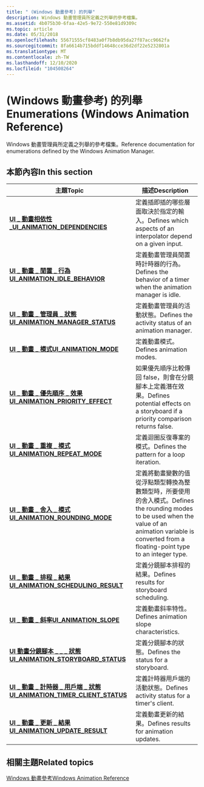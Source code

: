 ```yaml
---
title: " (Windows 動畫參考) 的列舉"
description: Windows 動畫管理員所定義之列舉的參考檔集。
ms.assetid: 4b075b30-6faa-42e5-9e72-550e81d9309c
ms.topic: article
ms.date: 05/31/2018
ms.openlocfilehash: 55671555cf8483a0f7b8db95da27f87acc9662fa
ms.sourcegitcommit: 8fa6614b715bddf14648cce36d2df22e5232801a
ms.translationtype: MT
ms.contentlocale: zh-TW
ms.lasthandoff: 12/10/2020
ms.locfileid: "104508264"
---
```

# <a name="enumerations-windows-animation-reference"></a><span data-ttu-id="659f6-103"> (Windows 動畫參考) 的列舉</span><span class="sxs-lookup"><span data-stu-id="659f6-103">Enumerations (Windows Animation Reference)</span></span>

<span data-ttu-id="659f6-104">Windows 動畫管理員所定義之列舉的參考檔集。</span><span class="sxs-lookup"><span data-stu-id="659f6-104">Reference documentation for enumerations defined by the Windows Animation Manager.</span></span>

## <a name="in-this-section"></a><span data-ttu-id="659f6-105">本節內容</span><span class="sxs-lookup"><span data-stu-id="659f6-105">In this section</span></span>



| <span data-ttu-id="659f6-106">主題</span><span class="sxs-lookup"><span data-stu-id="659f6-106">Topic</span></span>                                                                                       | <span data-ttu-id="659f6-107">描述</span><span class="sxs-lookup"><span data-stu-id="659f6-107">Description</span></span>                                                                                                                                          |
|---------------------------------------------------------------------------------------------|------------------------------------------------------------------------------------------------------------------------------------------------------|
| [<span data-ttu-id="659f6-108">**UI \_ 動畫相依性 \_**</span><span class="sxs-lookup"><span data-stu-id="659f6-108">**UI\_ANIMATION\_DEPENDENCIES**</span></span>](/windows/win32/api/uianimation/ne-uianimation-ui_animation_dependencies)<br/>                 | <span data-ttu-id="659f6-109">定義插即插的哪些層面取決於指定的輸入。</span><span class="sxs-lookup"><span data-stu-id="659f6-109">Defines which aspects of an interpolator depend on a given input.</span></span><br/>                                                                         |
| [<span data-ttu-id="659f6-110">**UI \_ 動畫 \_ 閒置 \_ 行為**</span><span class="sxs-lookup"><span data-stu-id="659f6-110">**UI\_ANIMATION\_IDLE\_BEHAVIOR**</span></span>](/windows/win32/api/uianimation/ne-uianimation-ui_animation_idle_behavior)<br/>              | <span data-ttu-id="659f6-111">定義動畫管理員閒置時計時器的行為。</span><span class="sxs-lookup"><span data-stu-id="659f6-111">Defines the behavior of a timer when the animation manager is idle.</span></span><br/>                                                                       |
| [<span data-ttu-id="659f6-112">**UI \_ 動畫 \_ 管理員 \_ 狀態**</span><span class="sxs-lookup"><span data-stu-id="659f6-112">**UI\_ANIMATION\_MANAGER\_STATUS**</span></span>](/windows/win32/api/uianimation/ne-uianimation-ui_animation_manager_status)<br/>            | <span data-ttu-id="659f6-113">定義動畫管理員的活動狀態。</span><span class="sxs-lookup"><span data-stu-id="659f6-113">Defines the activity status of an animation manager.</span></span><br/>                                                                                      |
| [<span data-ttu-id="659f6-114">**UI \_ 動畫 \_ 模式**</span><span class="sxs-lookup"><span data-stu-id="659f6-114">**UI\_ANIMATION\_MODE**</span></span>](/windows/win32/api/uianimation/ne-uianimation-ui_animation_mode)<br/>                                 | <span data-ttu-id="659f6-115">定義動畫模式。</span><span class="sxs-lookup"><span data-stu-id="659f6-115">Defines animation modes.</span></span><br/>                                                                                                                  |
| [<span data-ttu-id="659f6-116">**UI \_ 動畫 \_ 優先順序 \_ 效果**</span><span class="sxs-lookup"><span data-stu-id="659f6-116">**UI\_ANIMATION\_PRIORITY\_EFFECT**</span></span>](/windows/win32/api/uianimation/ne-uianimation-ui_animation_priority_effect)<br/>          | <span data-ttu-id="659f6-117">如果優先順序比較傳回 false，則會在分鏡腳本上定義潛在效果。</span><span class="sxs-lookup"><span data-stu-id="659f6-117">Defines potential effects on a storyboard if a priority comparison returns false.</span></span><br/>                                                         |
| [<span data-ttu-id="659f6-118">**UI \_ 動畫 \_ 重複 \_ 模式**</span><span class="sxs-lookup"><span data-stu-id="659f6-118">**UI\_ANIMATION\_REPEAT\_MODE**</span></span>](/windows/win32/api/uianimation/ne-uianimation-ui_animation_repeat_mode)<br/>                  | <span data-ttu-id="659f6-119">定義迴圈反復專案的模式。</span><span class="sxs-lookup"><span data-stu-id="659f6-119">Defines the pattern for a loop iteration.</span></span><br/>                                                                                                 |
| [<span data-ttu-id="659f6-120">**UI \_ 動畫 \_ 舍入 \_ 模式**</span><span class="sxs-lookup"><span data-stu-id="659f6-120">**UI\_ANIMATION\_ROUNDING\_MODE**</span></span>](/windows/win32/api/uianimation/ne-uianimation-ui_animation_rounding_mode)<br/>              | <span data-ttu-id="659f6-121">定義將動畫變數的值從浮點類型轉換為整數類型時，所要使用的舍入模式。</span><span class="sxs-lookup"><span data-stu-id="659f6-121">Defines the rounding modes to be used when the value of an animation variable is converted from a floating-point type to an integer type.</span></span><br/> |
| [<span data-ttu-id="659f6-122">**UI \_ 動畫 \_ 排程 \_ 結果**</span><span class="sxs-lookup"><span data-stu-id="659f6-122">**UI\_ANIMATION\_SCHEDULING\_RESULT**</span></span>](/windows/win32/api/uianimation/ne-uianimation-ui_animation_scheduling_result)<br/>      | <span data-ttu-id="659f6-123">定義分鏡腳本排程的結果。</span><span class="sxs-lookup"><span data-stu-id="659f6-123">Defines results for storyboard scheduling.</span></span><br/>                                                                                                |
| [<span data-ttu-id="659f6-124">**UI \_ 動畫 \_ 斜率**</span><span class="sxs-lookup"><span data-stu-id="659f6-124">**UI\_ANIMATION\_SLOPE**</span></span>](/windows/win32/api/uianimation/ne-uianimation-ui_animation_slope)<br/>                               | <span data-ttu-id="659f6-125">定義動畫斜率特性。</span><span class="sxs-lookup"><span data-stu-id="659f6-125">Defines animation slope characteristics.</span></span><br/>                                                                                                  |
| [<span data-ttu-id="659f6-126">**UI 動畫分鏡腳本 \_ \_ \_ 狀態**</span><span class="sxs-lookup"><span data-stu-id="659f6-126">**UI\_ANIMATION\_STORYBOARD\_STATUS**</span></span>](/windows/win32/api/uianimation/ne-uianimation-ui_animation_storyboard_status)<br/>      | <span data-ttu-id="659f6-127">定義分鏡腳本的狀態。</span><span class="sxs-lookup"><span data-stu-id="659f6-127">Defines the status for a storyboard.</span></span><br/>                                                                                                      |
| [<span data-ttu-id="659f6-128">**UI \_ 動畫 \_ 計時器 \_ 用戶端 \_ 狀態**</span><span class="sxs-lookup"><span data-stu-id="659f6-128">**UI\_ANIMATION\_TIMER\_CLIENT\_STATUS**</span></span>](/windows/win32/api/uianimation/ne-uianimation-ui_animation_timer_client_status)<br/> | <span data-ttu-id="659f6-129">定義計時器用戶端的活動狀態。</span><span class="sxs-lookup"><span data-stu-id="659f6-129">Defines activity status for a timer's client.</span></span><br/>                                                                                             |
| [<span data-ttu-id="659f6-130">**UI \_ 動畫 \_ 更新 \_ 結果**</span><span class="sxs-lookup"><span data-stu-id="659f6-130">**UI\_ANIMATION\_UPDATE\_RESULT**</span></span>](/windows/win32/api/uianimation/ne-uianimation-ui_animation_update_result)<br/>              | <span data-ttu-id="659f6-131">定義動畫更新的結果。</span><span class="sxs-lookup"><span data-stu-id="659f6-131">Defines results for animation updates.</span></span><br/>                                                                                                    |



 

## <a name="related-topics"></a><span data-ttu-id="659f6-132">相關主題</span><span class="sxs-lookup"><span data-stu-id="659f6-132">Related topics</span></span>

<dl> <dt>

[<span data-ttu-id="659f6-133">Windows 動畫參考</span><span class="sxs-lookup"><span data-stu-id="659f6-133">Windows Animation Reference</span></span>](windows-animation-reference.md)
</dt> </dl>

 

 





